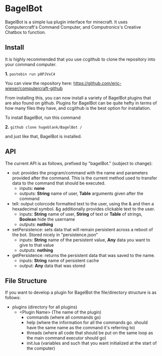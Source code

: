 # BagelBot
BagelBot is a simple lua plugin interface for minecraft.
It uses Computercraft's Command Computer, and Computronics's Creative Chatbox to function.
## Install
It is highly recommended that you use ccgithub to clone the repository into your command computer.

**1.** `pastebin run p8PJVxC4`

You can view the repository here: https://github.com/eric-wieser/computercraft-github

From installing this, you can now install a variety of BagelBot plugins that are also found on github. Plugins for BagelBot can be quite hefty in terms of how many files they have, and ccgithub is the best option for installation.

To install BagelBot, run this command

**2.** `github clone hugeblank/BagelBot /`

and just like that, BagelBot is installed.

## API
The current API is as follows, prefixed by "bagelBot." (subject to change):
- out: provides the program/command with the name and parameters provided after the command. This is the current method used to transfer data to the command that should be executed.
	- inputs: **none**
	- outputs: **String** name of user, **Table** arguments given after the command
- tell: output colorcode formatted text to the user, using the & and then a hexadecimal symbol. &g additionally provides clickable text to the user.
	- inputs: **String** name of user, **String** of text or **Table** of strings, **Boolean** hide the username
	- outputs: **nothing**
- setPersistence: sets data that will remain persistent across a reboot of the bot. Stored nicely in "persistence.json"
	- inputs: **String** name of the persistent value, **Any** data you want to give to that value
	- outputs: **nothing**
- getPersistence: returns the persistent data that was saved to the name.
	- inputs: **String** name of persistent cache
	- output: **Any** data that was stored

## File Structure
If you want to develop a plugin for BagelBot the file/directory structure is as follows:
* plugins (directory for all plugins)
	* \<Plugin Name> (The name of the plugin)
		* commands (where all commands go)
		* help (where the information for all the commands go. should have the same name as the command it's referring to)
		* threads (where all code that should be put on the same loop as the main command executor should go)
		* init.lua (variables and such that you want initialized at the start of the computer)

